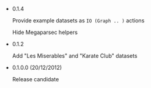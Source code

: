* 0.1.4

  Provide example datasets as `IO (Graph .. )` actions
  
  Hide Megaparsec helpers

* 0.1.2

  Add "Les Miserables" and "Karate Club" datasets


* 0.1.0.0 (20/12/2012)

  Release candidate

